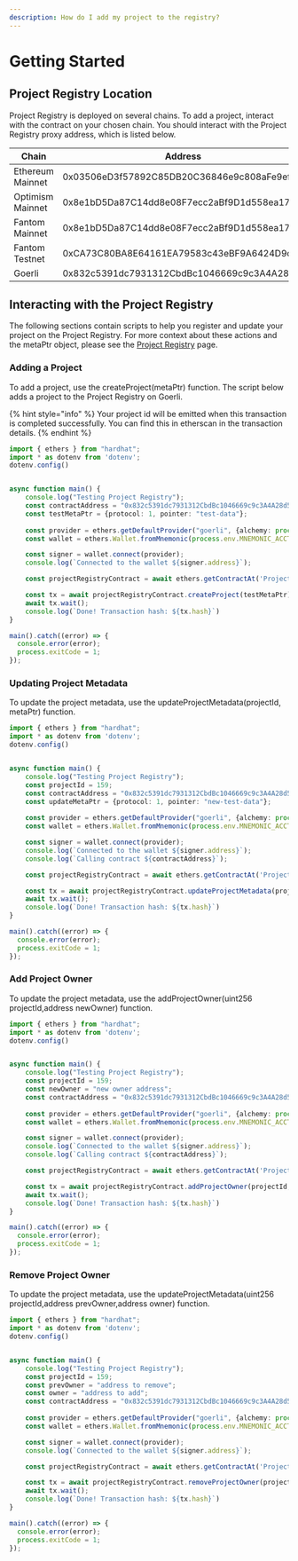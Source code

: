```yaml
---
description: How do I add my project to the registry?
---
```


# Getting Started

## Project Registry Location

Project Registry is deployed on several chains. To add a project, interact with the contract on your chosen chain. You should interact with the Project Registry proxy address, which is listed below.

| Chain            | Address                                    |
| ---------------- | ------------------------------------------ |
| Ethereum Mainnet | 0x03506eD3f57892C85DB20C36846e9c808aFe9ef4 |
| Optimism Mainnet | 0x8e1bD5Da87C14dd8e08F7ecc2aBf9D1d558ea174 |
| Fantom Mainnet   | 0x8e1bD5Da87C14dd8e08F7ecc2aBf9D1d558ea174 |
| Fantom Testnet   | 0xCA73C80BA8E64161EA79583c43eBF9A6424D9c19 |
| Goerli           | 0x832c5391dc7931312CbdBc1046669c9c3A4A28d5 |



## Interacting with the Project Registry

The following sections contain scripts to help you register and update your project on the Project Registry. For more context about these actions and the metaPtr object, please see the [Project Registry](./) page.&#x20;

### Adding a Project

To add a project, use the createProject(metaPtr) function. The script below adds a project to the Project Registry on Goerli.&#x20;

{% hint style="info" %}
Your project id will be emitted when this transaction is completed successfully. You can find this in etherscan in the transaction details.
{% endhint %}

```typescript
import { ethers } from "hardhat";
import * as dotenv from 'dotenv';
dotenv.config()


async function main() {
    console.log("Testing Project Registry");
    const contractAddress = "0x832c5391dc7931312CbdBc1046669c9c3A4A28d5";
    const testMetaPtr = {protocol: 1, pointer: "test-data"};
    
    const provider = ethers.getDefaultProvider("goerli", {alchemy: process.env.ALCHEMY_API_KEY});
    const wallet = ethers.Wallet.fromMnemonic(process.env.MNEMONIC_ACCT1 ?? "");

    const signer = wallet.connect(provider);
    console.log(`Connected to the wallet ${signer.address}`);

    const projectRegistryContract = await ethers.getContractAt('ProjectRegistry', contractAddress, signer);

    const tx = await projectRegistryContract.createProject(testMetaPtr);
    await tx.wait();
    console.log(`Done! Transaction hash: ${tx.hash}`)
}

main().catch((error) => {
  console.error(error);
  process.exitCode = 1;
});

```

### Updating Project Metadata

To update the project metadata, use the updateProjectMetadata(projectId, metaPtr) function.

```typescript
import { ethers } from "hardhat";
import * as dotenv from 'dotenv';
dotenv.config()


async function main() {
    console.log("Testing Project Registry");
    const projectId = 159;
    const contractAddress = "0x832c5391dc7931312CbdBc1046669c9c3A4A28d5";
    const updateMetaPtr = {protocol: 1, pointer: "new-test-data"};
    
    const provider = ethers.getDefaultProvider("goerli", {alchemy: process.env.ALCHEMY_API_KEY});
    const wallet = ethers.Wallet.fromMnemonic(process.env.MNEMONIC_ACCT1 ?? "");

    const signer = wallet.connect(provider);
    console.log(`Connected to the wallet ${signer.address}`);
    console.log(`Calling contract ${contractAddress}`);

    const projectRegistryContract = await ethers.getContractAt('ProjectRegistry', contractAddress, signer);

    const tx = await projectRegistryContract.updateProjectMetadata(projectId, updateMetaPtr);
    await tx.wait();
    console.log(`Done! Transaction hash: ${tx.hash}`)
}

main().catch((error) => {
  console.error(error);
  process.exitCode = 1;
});

```

### Add Project Owner

To update the project metadata, use the addProjectOwner(uint256 projectId,address newOwner) function.

```typescript
import { ethers } from "hardhat";
import * as dotenv from 'dotenv';
dotenv.config()


async function main() {
    console.log("Testing Project Registry");
    const projectId = 159;
    const newOwner = "new owner address";
    const contractAddress = "0x832c5391dc7931312CbdBc1046669c9c3A4A28d5";
    
    const provider = ethers.getDefaultProvider("goerli", {alchemy: process.env.ALCHEMY_API_KEY});
    const wallet = ethers.Wallet.fromMnemonic(process.env.MNEMONIC_ACCT1 ?? "");

    const signer = wallet.connect(provider);
    console.log(`Connected to the wallet ${signer.address}`);
    console.log(`Calling contract ${contractAddress}`);

    const projectRegistryContract = await ethers.getContractAt('ProjectRegistry', contractAddress, signer);

    const tx = await projectRegistryContract.addProjectOwner(projectId, newOwner);
    await tx.wait();
    console.log(`Done! Transaction hash: ${tx.hash}`)
}

main().catch((error) => {
  console.error(error);
  process.exitCode = 1;
});

```

### Remove Project Owner

To update the project metadata, use the updateProjectMetadata(uint256 projectId,address prevOwner,address owner) function.

```typescript
import { ethers } from "hardhat";
import * as dotenv from 'dotenv';
dotenv.config()


async function main() {
    console.log("Testing Project Registry");
    const projectId = 159;
    const prevOwner = "address to remove";
    const owner = "address to add";
    const contractAddress = "0x832c5391dc7931312CbdBc1046669c9c3A4A28d5";
    
    const provider = ethers.getDefaultProvider("goerli", {alchemy: process.env.ALCHEMY_API_KEY});
    const wallet = ethers.Wallet.fromMnemonic(process.env.MNEMONIC_ACCT1 ?? "");

    const signer = wallet.connect(provider);
    console.log(`Connected to the wallet ${signer.address}`);

    const projectRegistryContract = await ethers.getContractAt('ProjectRegistry', contractAddress, signer);

    const tx = await projectRegistryContract.removeProjectOwner(projectId, prevOwner, owner);
    await tx.wait();
    console.log(`Done! Transaction hash: ${tx.hash}`)
}

main().catch((error) => {
  console.error(error);
  process.exitCode = 1;
});

```

